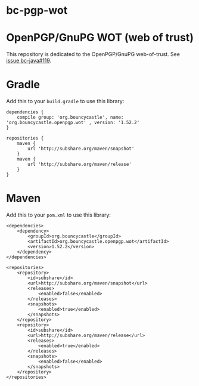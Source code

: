 # bc-pgp-wot
OpenPGP/GnuPG WOT (web of trust)
===

This repository is dedicated to the OpenPGP/GnuPG web-of-trust. See [issue bc-java#119](https://github.com/bcgit/bc-java/pull/119/).

Gradle
===
Add this to your `build.gradle` to use this library:

	dependencies {
		compile group: 'org.bouncycastle', name: 'org.bouncycastle.openpgp.wot' , version: '1.52.2'
	}

	repositories {
		maven {
			url 'http://subshare.org/maven/snapshot'
		}
		maven {
			url 'http://subshare.org/maven/release'
		}
	}

Maven
===
Add this to your `pom.xml` to use this library:

	<dependencies>
		<dependency>
			<groupId>org.bouncycastle</groupId>
			<artifactId>org.bouncycastle.openpgp.wot</artifactId>
			<version>1.52.2</version>
		</dependency>
	</dependencies>

	<repositories>
		<repository>
			<id>subshare</id>
			<url>http://subshare.org/maven/snapshot</url>
			<releases>
				<enabled>false</enabled>
			</releases>
			<snapshots>
				<enabled>true</enabled>
			</snapshots>
		</repository>
		<repository>
			<id>subshare</id>
			<url>http://subshare.org/maven/release</url>
			<releases>
				<enabled>true</enabled>
			</releases>
			<snapshots>
				<enabled>false</enabled>
			</snapshots>
		</repository>
	</repositories>
